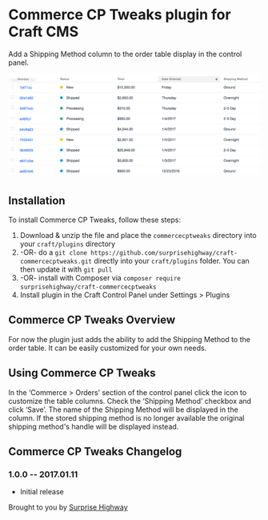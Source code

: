 # Commerce CP Tweaks plugin for Craft CMS

Add a Shipping Method column to the order table display in the control panel.


![Screenshot](resources/screenshots/screenshot.png)

## Installation

To install Commerce CP Tweaks, follow these steps:

1. Download & unzip the file and place the `commercecptweaks` directory into your `craft/plugins` directory
2.  -OR- do a `git clone https://github.com/surprisehighway/craft-commercecptweaks.git` directly into your `craft/plugins` folder.  You can then update it with `git pull`
3.  -OR- install with Composer via `composer require surprisehighway/craft-commercecptweaks`
4. Install plugin in the Craft Control Panel under Settings > Plugins

## Commerce CP Tweaks Overview

For now the plugin just adds the ability to add the Shipping Method to the order table. It can be easily customized for your own needs.

## Using Commerce CP Tweaks

In the ‘Commerce > Orders’ section of the control panel click the icon to customize the table columns. Check the ‘Shipping Method’ checkbox and click ‘Save’. The name of the Shipping Method will be displayed in the column. If the stored shipping method is no longer available the original shipping method's handle will be displayed instead.

## Commerce CP Tweaks Changelog

### 1.0.0 -- 2017.01.11

* Initial release

Brought to you by [Surprise Highway](http://surprisehighway.com)

